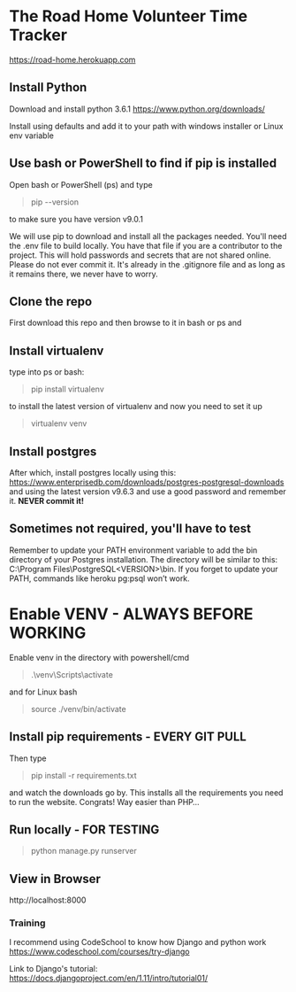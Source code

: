 # The Road Home Volunteer Time Tracker
https://road-home.herokuapp.com

## Install Python
Download and install python 3.6.1
https://www.python.org/downloads/

Install using defaults and add it to your path with windows installer or Linux env variable

## Use bash or PowerShell to find if pip is installed
Open bash or PowerShell (ps) and type
> pip --version

to make sure you have version v9.0.1

We will use pip to download and install all the packages needed. You'll need the .env file to build locally. You have that file if you are a contributor to the project. This will hold passwords and secrets that are not shared online. Please do not ever commit it. It's already in the .gitignore file and as long as it remains there, we never have to worry.

## Clone the repo
First download this repo and then browse to it in bash or ps and

## Install virtualenv
type into ps or bash:
> pip install virtualenv

to install the latest version of virtualenv and now you need to set it up
> virtualenv venv

## Install postgres
After which, install postgres locally using this: https://www.enterprisedb.com/downloads/postgres-postgresql-downloads and using the latest version v9.6.3 and use a good password and remember it. **NEVER commit it!**

## Sometimes not required, you'll have to test
Remember to update your PATH environment variable to add the bin directory of your Postgres installation. The directory will be similar to this: C:\Program Files\PostgreSQL\<VERSION>\bin. If you forget to update your PATH, commands like heroku pg:psql won’t work.

# Enable VENV - ALWAYS BEFORE WORKING
Enable venv in the directory with powershell/cmd
> .\venv\Scripts\activate

and for Linux bash
> source ./venv/bin/activate

## Install pip requirements - EVERY GIT PULL
Then type
> pip install -r requirements.txt

and watch the downloads go by. This installs all the requirements you need to run the website. Congrats! Way easier than PHP…

## Run locally - FOR TESTING
> python manage.py runserver

## View in Browser
http://localhost:8000

### Training
I recommend using CodeSchool to know how Django and python work
https://www.codeschool.com/courses/try-django

Link to Django's tutorial:
https://docs.djangoproject.com/en/1.11/intro/tutorial01/
